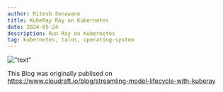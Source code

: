 ```yaml
---
author: Ritesh Sonawane
title: KubeRay Ray on Kubernetes
date: 2024-05-24 
description: Run Ray on Kubernetes
tag: kubernetes, talos, operating-system 
---
```

!["text"](https://www.cloudraft.io/_next/image?url=https%3A%2F%2Fres.cloudinary.com%2Fdfee67kdq%2Fimage%2Fupload%2Fq_auto%2Cf_auto%2Cc_fill%2Car_5%3A2%2Cw_1200%2Fbanner%2FKuberay_1_1_tjybyc&w=1200&q=75)

This Blog was originally publised on https://www.cloudraft.io/blog/streamling-model-lifecycle-with-kuberay
